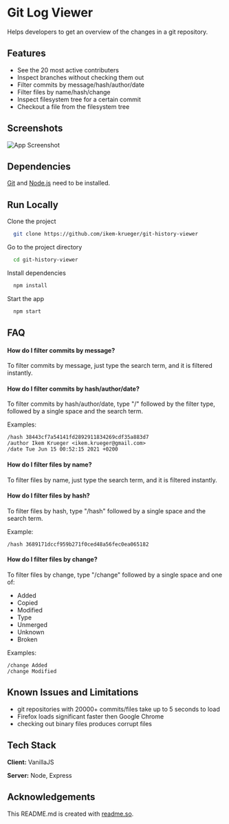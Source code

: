 
# Git Log Viewer

Helps developers to get an overview of the changes in a git repository.

## Features

- See the 20 most active contributers
- Inspect branches without checking them out
- Filter commits by message/hash/author/date
- Filter files by name/hash/change
- Inspect filesystem tree for a certain commit
- Checkout a file from the filesystem tree

## Screenshots

![App Screenshot](https://github.com/ikem-krueger/git-history-viewer/raw/master/Screenshot.png)

## Dependencies

[Git](https://git-scm.com/downloads) and [Node.js](https://nodejs.org/en/download/) need to be installed.

## Run Locally

Clone the project

```bash
  git clone https://github.com/ikem-krueger/git-history-viewer
```

Go to the project directory

```bash
  cd git-history-viewer
```

Install dependencies

```bash
  npm install
```

Start the app

```bash
  npm start
```

## FAQ

#### How do I filter commits by message?

To filter commits by message, just type the search term, and it is filtered instantly.

#### How do I filter commits by hash/author/date?

To filter commits by hash/author/date, type "/" followed by the filter type, followed by a single space and the search term.

Examples:

    /hash 38443cf7a54141fd2892911834269cdf35a883d7
    /author Ikem Krueger <ikem.krueger@gmail.com>
    /date Tue Jun 15 00:52:15 2021 +0200

#### How do I filter files by name?

To filter files by name, just type the search term, and it is filtered instantly.

#### How do I filter files by hash?

To filter files by hash, type "/hash" followed by a single space and the search term.

Example:

    /hash 3689171dccf959b271f0ced48a56fec0ea065182

#### How do I filter files by change?

To filter files by change, type "/change" followed by a single space and one of:

* Added
* Copied
* Modified
* Type
* Unmerged
* Unknown
* Broken

Examples:

    /change Added
    /change Modified

## Known Issues and Limitations

* git repositories with 20000+ commits/files take up to 5 seconds to load
* Firefox loads significant faster then Google Chrome
* checking out binary files produces corrupt files

## Tech Stack

**Client:** VanillaJS

**Server:** Node, Express

## Acknowledgements

This README.md is created with [readme.so](https://readme.so/).

